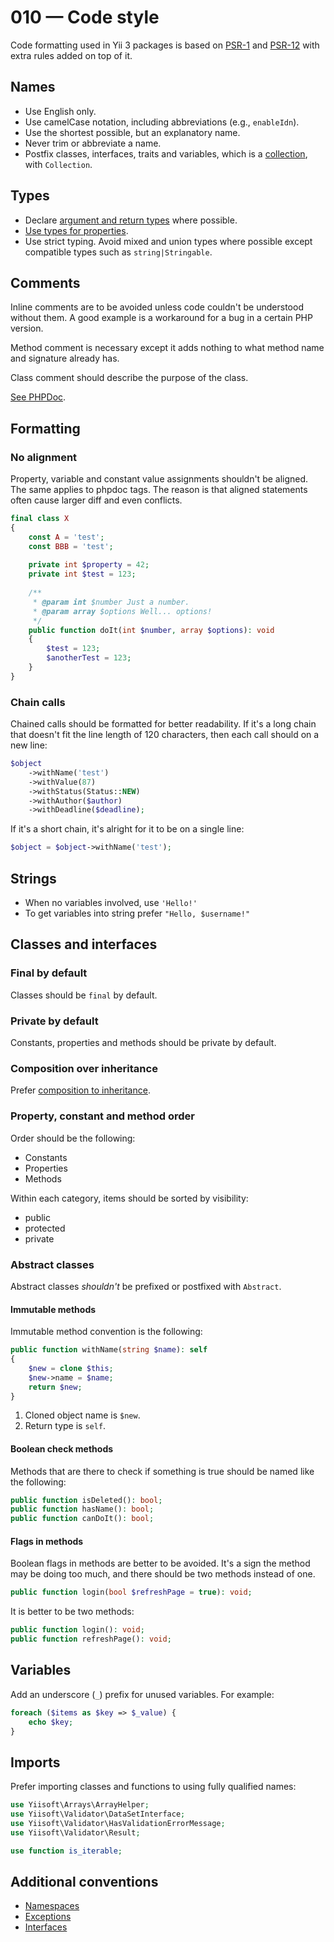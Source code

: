 # 010 — Code style

Code formatting used in Yii 3 packages is based on [PSR-1](https://www.php-fig.org/psr/psr-1/) and
[PSR-12](https://www.php-fig.org/psr/psr-12/) with extra rules added on top of it.

## Names

- Use English only.
- Use camelCase notation, including abbreviations (e.g., `enableIdn`).
- Use the shortest possible, but an explanatory name.
- Never trim or abbreviate a name.
- Postfix classes, interfaces, traits and variables, which is a [collection](https://en.wikipedia.org/wiki/Collection_(abstract_data_type)), with `Collection`.

## Types

- Declare [argument and return types](https://www.php.net/manual/en/migration70.new-features.php) where possible.
- [Use types for properties](https://wiki.php.net/rfc/typed_properties_v2).
- Use strict typing. Avoid mixed and union types where possible except compatible types such as `string|Stringable`.

## Comments

Inline comments are to be avoided unless code couldn't be understood without them.
A good example is a workaround for a bug in a certain PHP version.

Method comment is necessary except it adds nothing to what method name and signature already has.

Class comment should describe the purpose of the class.

[See PHPDoc](https://github.com/yiisoft/docs/blob/master/014-docs.md#phpdoc).

## Formatting

### No alignment

Property, variable and constant value assignments shouldn't be aligned.
The same applies to phpdoc tags. The reason is that aligned statements often cause larger diff and even conflicts.

```php
final class X
{
    const A = 'test';
    const BBB = 'test';
    
    private int $property = 42;
    private int $test = 123;
    
    /**
     * @param int $number Just a number.
     * @param array $options Well... options!
     */
    public function doIt(int $number, array $options): void
    {
        $test = 123;
        $anotherTest = 123;
    }
}
```

### Chain calls

Chained calls should be formatted for better readability.
If it's a long chain that doesn't fit the line length of 120 characters, then each call should on a new line:

```php
$object
    ->withName('test')
    ->withValue(87)
    ->withStatus(Status::NEW)
    ->withAuthor($author)
    ->withDeadline($deadline);
```

If it's a short chain, it's alright for it to be on a single line:

```php
$object = $object->withName('test');
```

## Strings

- When no variables involved, use `'Hello!'`
- To get variables into string prefer `"Hello, $username!"`

## Classes and interfaces

### Final by default

Classes should be `final` by default.

### Private by default

Constants, properties and methods should be private by default.

### Composition over inheritance

Prefer [composition to inheritance](guide/en/concept/di-container.md).

### Property, constant and method order

Order should be the following:

- Constants
- Properties
- Methods

Within each category, items should be sorted by visibility:

- public
- protected
- private

### Abstract classes

Abstract classes *shouldn't* be prefixed or postfixed with `Abstract`.

#### Immutable methods

Immutable method convention is the following:

```php
public function withName(string $name): self
{
    $new = clone $this;
    $new->name = $name;
    return $new; 
}
```

1. Cloned object name is `$new`.
2. Return type is `self`.

#### Boolean check methods

Methods that are there to check if something is true should be named like the following:

```php
public function isDeleted(): bool;
public function hasName(): bool;
public function canDoIt(): bool;
```

#### Flags in methods 

Boolean flags in methods are better to be avoided. It's a sign the method may be doing too much, and there
should be two methods instead of one.

```php
public function login(bool $refreshPage = true): void;
```

It is better to be two methods:

```php
public function login(): void;
public function refreshPage(): void;
```

## Variables

Add an underscore (`_`) prefix for unused variables. For example:

```php
foreach ($items as $key => $_value) {
    echo $key;
}
```

## Imports

Prefer importing classes and functions to using fully qualified names:

```php
use Yiisoft\Arrays\ArrayHelper;
use Yiisoft\Validator\DataSetInterface;
use Yiisoft\Validator\HasValidationErrorMessage;
use Yiisoft\Validator\Result;

use function is_iterable;
```

## Additional conventions

- [Namespaces](004-namespaces.md)
- [Exceptions](007-exceptions.md)
- [Interfaces](008-interfaces.md)

